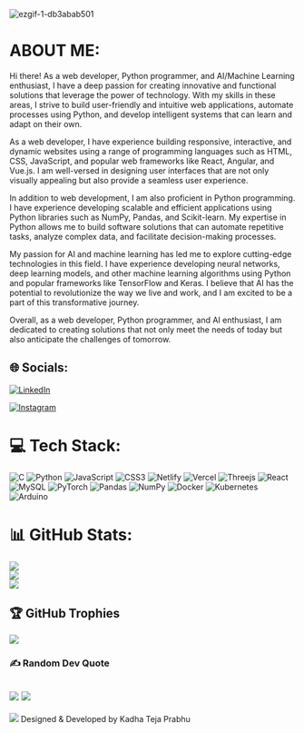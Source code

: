 ![ezgif-1-db3abab501](https://github.com/TejaPrabhuKadha/TejaPrabhuKadha/assets/127415609/14397e97-011d-4a9f-a78f-df90016b81b8)

#   ABOUT ME:
Hi there! As a web developer, Python programmer, and AI/Machine Learning enthusiast, I have a deep passion for creating innovative and functional solutions that leverage the power of technology. With my skills in these areas, I strive to build user-friendly and intuitive web applications, automate processes using Python, and develop intelligent systems that can learn and adapt on their own.

As a web developer, I have experience building responsive, interactive, and dynamic websites using a range of programming languages such as HTML, CSS, JavaScript, and popular web frameworks like React, Angular, and Vue.js. I am well-versed in designing user interfaces that are not only visually appealing but also provide a seamless user experience.

In addition to web development, I am also proficient in Python programming. I have experience developing scalable and efficient applications using Python libraries such as NumPy, Pandas, and Scikit-learn. My expertise in Python allows me to build software solutions that can automate repetitive tasks, analyze complex data, and facilitate decision-making processes.

My passion for AI and machine learning has led me to explore cutting-edge technologies in this field. I have experience developing neural networks, deep learning models, and other machine learning algorithms using Python and popular frameworks like TensorFlow and Keras. I believe that AI has the potential to revolutionize the way we live and work, and I am excited to be a part of this transformative journey.

Overall, as a web developer, Python programmer, and AI enthusiast, I am dedicated to creating solutions that not only meet the needs of today but also anticipate the challenges of tomorrow.


## 🌐 Socials:
[![LinkedIn](https://img.shields.io/badge/LinkedIn-%230077B5.svg?logo=linkedin&logoColor=white)](https://www.linkedin.com/in/teja-prabhu-kadha-707100216/) 

[![Instagram](https://img.shields.io/badge/Instagram-%23E4405F.svg?logo=Instagram&logoColor=white)](https://instagram.com/tejaprabhu.kadha) 

# 💻 Tech Stack:
![C](https://img.shields.io/badge/c-%2300599C.svg?style=for-the-badge&logo=c&logoColor=white) ![Python](https://img.shields.io/badge/python-3670A0?style=for-the-badge&logo=python&logoColor=ffdd54) ![JavaScript](https://img.shields.io/badge/javascript-%23323330.svg?style=for-the-badge&logo=javascript&logoColor=%23F7DF1E) ![CSS3](https://img.shields.io/badge/css3-%231572B6.svg?style=for-the-badge&logo=css3&logoColor=white) ![Netlify](https://img.shields.io/badge/netlify-%23000000.svg?style=for-the-badge&logo=netlify&logoColor=#00C7B7) ![Vercel](https://img.shields.io/badge/vercel-%23000000.svg?style=for-the-badge&logo=vercel&logoColor=white) ![Threejs](https://img.shields.io/badge/threejs-black?style=for-the-badge&logo=three.js&logoColor=white) ![React](https://img.shields.io/badge/react-%2320232a.svg?style=for-the-badge&logo=react&logoColor=%2361DAFB) ![MySQL](https://img.shields.io/badge/mysql-%2300f.svg?style=for-the-badge&logo=mysql&logoColor=white) ![PyTorch](https://img.shields.io/badge/PyTorch-%23EE4C2C.svg?style=for-the-badge&logo=PyTorch&logoColor=white) ![Pandas](https://img.shields.io/badge/pandas-%23150458.svg?style=for-the-badge&logo=pandas&logoColor=white) ![NumPy](https://img.shields.io/badge/numpy-%23013243.svg?style=for-the-badge&logo=numpy&logoColor=white) ![Docker](https://img.shields.io/badge/docker-%230db7ed.svg?style=for-the-badge&logo=docker&logoColor=white) ![Kubernetes](https://img.shields.io/badge/kubernetes-%23326ce5.svg?style=for-the-badge&logo=kubernetes&logoColor=white) ![Arduino](https://img.shields.io/badge/-Arduino-00979D?style=for-the-badge&logo=Arduino&logoColor=white)
# 📊 GitHub Stats:
![](https://github-readme-stats.vercel.app/api?username=tejaprabhukadha&theme=dark&hide_border=false&include_all_commits=false&count_private=false)<br/>
![](https://github-readme-streak-stats.herokuapp.com/?user=tejaprabhukadha&theme=dark&hide_border=false)<br/>
![](https://github-readme-stats.vercel.app/api/top-langs/?username=tejaprabhukadha&theme=dark&hide_border=false&include_all_commits=false&count_private=false&layout=compact)


## 🏆 GitHub Trophies
![](https://github-profile-trophy.vercel.app/?username=TejaPrabhuKadha&theme=juicyfresh&no-frame=true&no-bg=true&margin-w=4)

### ✍️ Random Dev Quote
![](https://quotes-github-readme.vercel.app/api?type=vetical&theme=merko)
![](https://github-contributor-stats.vercel.app/api?username=tejaprabhukadha&limit=5&theme=chalk&combine_all_yearly_contributions=true)
---
[![](https://visitcount.itsvg.in/api?id=TejaPrabhuKadha&icon=0&color=0)](https://visitcount.itsvg.in)
Designed & Developed by Kadha Teja Prabhu
